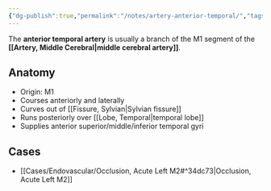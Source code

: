 ```yaml
---
{"dg-publish":true,"permalink":"/notes/artery-anterior-temporal/","tags":["anatomy","vessel"],"created":"2023-05-24T05:17:40.409-05:00","updated":"2023-05-24T05:20:56.404-05:00"}
---
```



The **anterior temporal artery** is usually a branch of the M1 segment of the **[[Artery, Middle Cerebral\|middle cerebral artery]]**. 

## Anatomy

- Origin: M1
- Courses anteriorly and laterally
- Curves out of [[Fissure, Sylvian\|Sylvian fissure]]
- Runs posteriorly over [[Lobe, Temporal\|temporal lobe]]
- Supplies anterior superior/middle/inferior temporal gyri

## Cases
- [[Cases/Endovascular/Occlusion, Acute Left M2#^34dc73\|Occlusion, Acute Left M2]]
